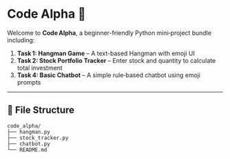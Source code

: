 # Code Alpha 🐍

Welcome to **Code Alpha**, a beginner-friendly Python mini‑project bundle including:

1. **Task 1: Hangman Game** – A text-based Hangman with emoji UI  
2. **Task 2: Stock Portfolio Tracker** – Enter stock and quantity to calculate total investment  
3. **Task 4: Basic Chatbot** – A simple rule‑based chatbot using emoji prompts  

---

## 📁 File Structure

```text
code_alpha/
├── hangman.py
├── stock_tracker.py
├── chatbot.py
└── README.md
